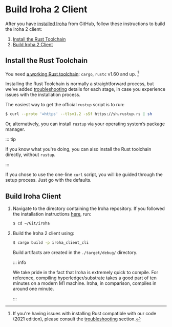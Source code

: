 # Build Iroha 2 Client

After you have [installed Iroha](./install.md) from GitHub, follow these
instructions to build the Iroha 2 client:

1. [Install the Rust Toolchain](#install-the-rust-toolchain)
2. [Build Iroha 2 Client](#build-iroha-client)

## Install the Rust Toolchain

You need
[a working Rust toolchain](https://www.rust-lang.org/learn/get-started):
`cargo`, `rustc` v1.60 and up. [^1]

[^1]:
    If you're having issues with installing Rust compatible with our code
    (2021 edition), please consult the
    [troubleshooting](#troubleshooting-rust-toolchain) section.

Installing the Rust Toolchain is normally a straightforward process, but
we've added
[troubleshooting](./troubleshooting/installation-issues.md#troubleshooting-rust-toolchain)
details for each stage, in case you experience issues with the installation
process.

The easiest way to get the official `rustup` script is to run:

```bash
$ curl --proto '=https' --tlsv1.2 -sSf https://sh.rustup.rs | sh
```

Or, alternatively, you can install `rustup` via your operating system’s
package manager.

::: tip

If you know what you're doing, you can also install the Rust toolchain
directly, without `rustup`.

:::

If you chose to use the one-line `curl` script, you will be guided through
the setup process. Just go with the defaults.

## Build Iroha Client

1. Navigate to the directory containing the Iroha repository. If you
   followed the installation instructions
   [here](./install.md#install-iroha-from-github), run:

   ```bash
   $ cd ~/Git/iroha
   ```

2. Build the Iroha 2 client using:

   ```bash
   $ cargo build -p iroha_client_cli
   ```

   Build artifacts are created in the `./target/debug/` directory.

   ::: info

   We take pride in the fact that Iroha is extremely quick to compile. For
   reference, compiling hyperledger/substrate takes a good part of ten
   minutes on a modern M1 machine. Iroha, in comparison, compiles in around
   one minute.

   :::
